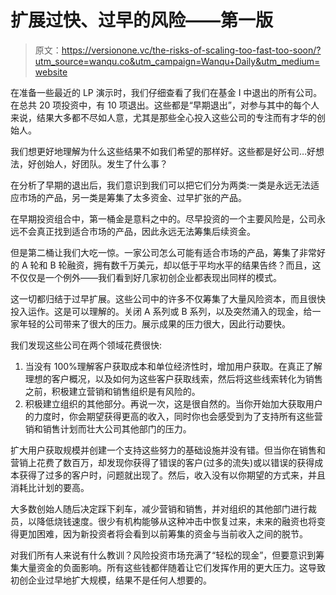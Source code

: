 # 扩展过快、过早的风险——第一版

> 原文：<https://versionone.vc/the-risks-of-scaling-too-fast-too-soon/?utm_source=wanqu.co&utm_campaign=Wanqu+Daily&utm_medium=website>

在准备一些最近的 LP 演示时，我们仔细查看了我们在基金 I 中退出的所有公司。在总共 20 项投资中，有 10 项退出。这些都是“早期退出”，对参与其中的每个人来说，结果大多都不尽如人意，尤其是那些全心投入这些公司的专注而有才华的创始人。

我们想更好地理解为什么这些结果不如我们希望的那样好。这些都是好公司…好想法，好创始人，好团队。发生了什么事？

在分析了早期的退出后，我们意识到我们可以把它们分为两类:一类是永远无法适应市场的产品，另一类是筹集了太多资金、过早扩张的产品。

在早期投资组合中，第一桶金是意料之中的。尽早投资的一个主要风险是，公司永远不会真正找到适合市场的产品，因此永远无法筹集后续资金。

但是第二桶让我们大吃一惊。一家公司怎么可能有适合市场的产品，筹集了非常好的 A 轮和 B 轮融资，拥有数千万美元，却以低于平均水平的结果告终？而且，这不仅仅是一个例外——我们看到好几家初创企业都表现出同样的模式。

这一切都归结于过早扩展。这些公司中的许多不仅筹集了大量风险资本，而且很快投入运作。这是可以理解的。关闭 A 系列或 B 系列，以及突然涌入的现金，给一家年轻的公司带来了很大的压力。展示成果的压力很大，因此行动要快。

我们发现这些公司在两个领域花费很快:

1.  当没有 100%理解客户获取成本和单位经济性时，增加用户获取。在真正了解理想的客户概况，以及如何为这些客户获取线索，然后将这些线索转化为销售之前，积极建立营销和销售组织是有风险的。
2.  积极建立组织的其他部分。再说一次，这是很自然的。当你开始加大获取用户的力度时，你会期望获得更高的收入，同时你也会感受到为了支持所有这些营销和销售计划而壮大公司其他部门的压力。

扩大用户获取规模并创建一个支持这些努力的基础设施并没有错。但当你在销售和营销上花费了数百万，却发现你获得了错误的客户(过多的流失)或以错误的获得成本获得了过多的客户时，问题就出现了。然后，收入没有以你期望的方式来，并且消耗比计划的要高。

大多数创始人随后决定踩下刹车，减少营销和销售，并对组织的其他部门进行裁员，以降低烧钱速度。很少有机构能够从这种冲击中恢复过来，未来的融资也将变得更加困难，因为新投资者将会看到以前筹集的资金与当前收入之间的脱节。

对我们所有人来说有什么教训？风险投资市场充满了“轻松的现金”，但要意识到筹集大量资金的负面影响。所有这些钱都伴随着让它们发挥作用的更大压力。这导致初创企业过早地扩大规模，结果不是任何人想要的。
